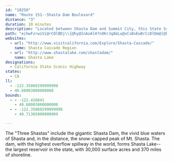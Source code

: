 ```yaml
---
id: "10250"
name: "Route 151--Shasta Dam Boulevard"
distance: "3"
duration: 10 minutes
description: "Located between Shasta Dam and Summit City, this State Scenic Highway, which curves along the slope of a ridge, provides views of the Sacramento River, Shasta Lake and distant hills."
path: "eihwFzrwiVi@rCOlBDj\\{@hy@InAoAlH?nOKrJqAbLu@xCsBxEwBrCcDlDm@|@kC|Hk@~Ca@xEAfDJhGEpCSxAe@zAcAhBcA`Ao@^cH~BcBx@sAfAsAlBo@|A_@fAg@tCaAlMO`KYlCo@tCWvBKbOSdG_BzNu@|FGpBXnBr@vA|@r@~BdAhA`BRdAtAlMlBnDf@rAVjBAjBa@lBo@nAe@h@sFxDe@fAGxAh@nE?~CYjCe@lAg@l@o@j@gJ`FuA@mH{Ag@Au@Ns@jAOdABdAt@fDhBtGh@x@lCrBd@l@^dAHj@?`ASdC_@vAe@z@cAdA_Bd@o@@{Z{EyAIcDHoAIm@Ys@s@k@_@y@Ei@Ho@XgDdDsE`C_AFo@Mc@]o@iAOyAFcBXiAv@qAhDkDb@u@XqA?gAIk@Y{@uLiPs@yAK}@?mA^yAr@gBNwA?gAIk@_@gA_@w@c@g@oAs@sEaA}BkBw@Mq@?cAd@s@fAUrB?fCIlAUj@cA`AeAP}AEoAM{CkAq@Ay@FaCv@"
websites:
  - url: "http://www.visitcalifornia.com/Explore/Shasta-Cascade/"
    name: Shasta Cascade Region
  - url: "http://www.shastalake.com/shastadam/"
    name: Shasta Lake
designations:
  - California State Scenic Highway
states:
  - CA
ll:
  - -122.35069299999998
  - 40.68003800000008
bounds:
  - - -122.426041
    - 40.68003800000008
  - - -122.35069299999998
    - 40.71365000000009

---
```


The "Three Shastas" include the gigantic Shasta Dam, the vivid blue waters of Shasta and, in the distance, the snow-capped peak of Mt. Shasta.  The dam, with the highest overflow spillway in the world, forms Shasta Lake--the largest reservoir in the state, with 30,000 surface acres and 370 miles of shoreline.
